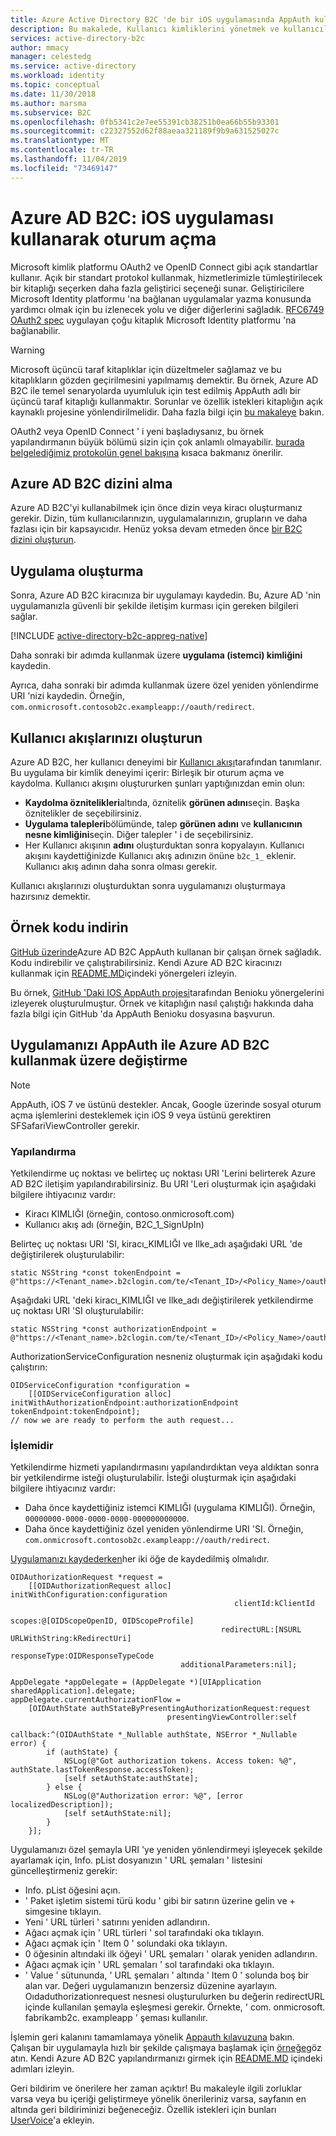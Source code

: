 ```yaml
---
title: Azure Active Directory B2C 'de bir iOS uygulamasında AppAuth kullanma | Microsoft Docs
description: Bu makalede, Kullanıcı kimliklerini yönetmek ve kullanıcıların kimliğini doğrulamak için Azure Active Directory B2C ile AppAuth kullanan bir iOS uygulamasının nasıl oluşturulacağı gösterilmektedir.
services: active-directory-b2c
author: mmacy
manager: celestedg
ms.service: active-directory
ms.workload: identity
ms.topic: conceptual
ms.date: 11/30/2018
ms.author: marsma
ms.subservice: B2C
ms.openlocfilehash: 0fb5341c2e7ee55391cb38251b0ea66b55b93301
ms.sourcegitcommit: c22327552d62f88aeaa321189f9b9a631525027c
ms.translationtype: MT
ms.contentlocale: tr-TR
ms.lasthandoff: 11/04/2019
ms.locfileid: "73469147"
---
```

# <a name="azure-ad-b2c-sign-in-using-an-ios-application"></a>Azure AD B2C: iOS uygulaması kullanarak oturum açma

Microsoft kimlik platformu OAuth2 ve OpenID Connect gibi açık standartlar kullanır. Açık bir standart protokol kullanmak, hizmetlerimizle tümleştirilecek bir kitaplığı seçerken daha fazla geliştirici seçeneği sunar. Geliştiricilere Microsoft Identity platformu 'na bağlanan uygulamalar yazma konusunda yardımcı olmak için bu izlenecek yolu ve diğer diğerlerini sağladık. [RFC6749 OAuth2 spec](https://tools.ietf.org/html/rfc6749) uygulayan çoğu kitaplık Microsoft Identity platformu 'na bağlanabilir.

> [!WARNING]
> Microsoft üçüncü taraf kitaplıklar için düzeltmeler sağlamaz ve bu kitaplıkların gözden geçirilmesini yapılmamış demektir. Bu örnek, Azure AD B2C ile temel senaryolarda uyumluluk için test edilmiş AppAuth adlı bir üçüncü taraf kitaplığı kullanmaktır. Sorunlar ve özellik istekleri kitaplığın açık kaynaklı projesine yönlendirilmelidir. Daha fazla bilgi için [bu makaleye](https://docs.microsoft.com/azure/active-directory/develop/active-directory-v2-libraries) bakın.
>
>

OAuth2 veya OpenID Connect ' i yeni başladıysanız, bu örnek yapılandırmanın büyük bölümü sizin için çok anlamlı olmayabilir. [burada belgelediğimiz protokolün genel bakışına](active-directory-b2c-reference-protocols.md) kısaca bakmanız önerilir.

## <a name="get-an-azure-ad-b2c-directory"></a>Azure AD B2C dizini alma
Azure AD B2C'yi kullanabilmek için önce dizin veya kiracı oluşturmanız gerekir. Dizin, tüm kullanıcılarınızın, uygulamalarınızın, grupların ve daha fazlası için bir kapsayıcıdır. Henüz yoksa devam etmeden önce [bir B2C dizini oluşturun](tutorial-create-tenant.md).

## <a name="create-an-application"></a>Uygulama oluşturma

Sonra, Azure AD B2C kiracınıza bir uygulamayı kaydedin. Bu, Azure AD 'nin uygulamanızla güvenli bir şekilde iletişim kurması için gereken bilgileri sağlar.

[!INCLUDE [active-directory-b2c-appreg-native](../../includes/active-directory-b2c-appreg-native.md)]

Daha sonraki bir adımda kullanmak üzere **uygulama (istemci) kimliğini** kaydedin.

Ayrıca, daha sonraki bir adımda kullanmak üzere özel yeniden yönlendirme URI 'nizi kaydedin. Örneğin, `com.onmicrosoft.contosob2c.exampleapp://oauth/redirect`.

## <a name="create-your-user-flows"></a>Kullanıcı akışlarınızı oluşturun
Azure AD B2C, her kullanıcı deneyimi bir [Kullanıcı akışı](active-directory-b2c-reference-policies.md)tarafından tanımlanır. Bu uygulama bir kimlik deneyimi içerir: Birleşik bir oturum açma ve kaydolma. Kullanıcı akışını oluştururken şunları yaptığınızdan emin olun:

* **Kaydolma öznitelikleri**altında, öznitelik **görünen adını**seçin.  Başka öznitelikler de seçebilirsiniz.
* **Uygulama talepleri**bölümünde, talep **görünen adını** ve **kullanıcının nesne kimliğini**seçin. Diğer talepler ' i de seçebilirsiniz.
* Her Kullanıcı akışının **adını** oluşturduktan sonra kopyalayın. Kullanıcı akışını kaydettiğinizde Kullanıcı akış adınızın önüne `b2c_1_` eklenir.  Kullanıcı akış adının daha sonra olması gerekir.

Kullanıcı akışlarınızı oluşturduktan sonra uygulamanızı oluşturmaya hazırsınız demektir.

## <a name="download-the-sample-code"></a>Örnek kodu indirin
[GitHub üzerinde](https://github.com/Azure-Samples/active-directory-ios-native-appauth-b2c)Azure AD B2C AppAuth kullanan bir çalışan örnek sağladık. Kodu indirebilir ve çalıştırabilirsiniz. Kendi Azure AD B2C kiracınızı kullanmak için [README.MD](https://github.com/Azure-Samples/active-directory-ios-native-appauth-b2c/blob/master/README.md)içindeki yönergeleri izleyin.

Bu örnek, [GitHub 'Daki IOS AppAuth projesi](https://github.com/openid/AppAuth-iOS)tarafından Benioku yönergelerini izleyerek oluşturulmuştur. Örnek ve kitaplığın nasıl çalıştığı hakkında daha fazla bilgi için GitHub 'da AppAuth Benioku dosyasına başvurun.

## <a name="modifying-your-app-to-use-azure-ad-b2c-with-appauth"></a>Uygulamanızı AppAuth ile Azure AD B2C kullanmak üzere değiştirme

> [!NOTE]
> AppAuth, iOS 7 ve üstünü destekler.  Ancak, Google üzerinde sosyal oturum açma işlemlerini desteklemek için iOS 9 veya üstünü gerektiren SFSafariViewController gerekir.
>

### <a name="configuration"></a>Yapılandırma

Yetkilendirme uç noktası ve belirteç uç noktası URI 'Lerini belirterek Azure AD B2C iletişim yapılandırabilirsiniz.  Bu URI 'Leri oluşturmak için aşağıdaki bilgilere ihtiyacınız vardır:
* Kiracı KIMLIĞI (örneğin, contoso.onmicrosoft.com)
* Kullanıcı akış adı (örneğin, B2C\_1\_SignUpIn)

Belirteç uç noktası URI 'SI, kiracı\_KIMLIĞI ve Ilke\_adı aşağıdaki URL 'de değiştirilerek oluşturulabilir:

```objc
static NSString *const tokenEndpoint = @"https://<Tenant_name>.b2clogin.com/te/<Tenant_ID>/<Policy_Name>/oauth2/v2.0/token";
```

Aşağıdaki URL 'deki kiracı\_KIMLIĞI ve Ilke\_adı değiştirilerek yetkilendirme uç noktası URI 'SI oluşturulabilir:

```objc
static NSString *const authorizationEndpoint = @"https://<Tenant_name>.b2clogin.com/te/<Tenant_ID>/<Policy_Name>/oauth2/v2.0/authorize";
```

AuthorizationServiceConfiguration nesneniz oluşturmak için aşağıdaki kodu çalıştırın:

```objc
OIDServiceConfiguration *configuration =
    [[OIDServiceConfiguration alloc] initWithAuthorizationEndpoint:authorizationEndpoint tokenEndpoint:tokenEndpoint];
// now we are ready to perform the auth request...
```

### <a name="authorizing"></a>İşlemidir

Yetkilendirme hizmeti yapılandırmasını yapılandırdıktan veya aldıktan sonra bir yetkilendirme isteği oluşturulabilir. İsteği oluşturmak için aşağıdaki bilgilere ihtiyacınız vardır:

* Daha önce kaydettiğiniz istemci KIMLIĞI (uygulama KIMLIĞI). Örneğin, `00000000-0000-0000-0000-000000000000`.
* Daha önce kaydettiğiniz özel yeniden yönlendirme URI 'SI. Örneğin, `com.onmicrosoft.contosob2c.exampleapp://oauth/redirect`.

[Uygulamanızı kaydederken](#create-an-application)her iki öğe de kaydedilmiş olmalıdır.

```objc
OIDAuthorizationRequest *request =
    [[OIDAuthorizationRequest alloc] initWithConfiguration:configuration
                                                  clientId:kClientId
                                                    scopes:@[OIDScopeOpenID, OIDScopeProfile]
                                               redirectURL:[NSURL URLWithString:kRedirectUri]
                                              responseType:OIDResponseTypeCode
                                      additionalParameters:nil];

AppDelegate *appDelegate = (AppDelegate *)[UIApplication sharedApplication].delegate;
appDelegate.currentAuthorizationFlow =
    [OIDAuthState authStateByPresentingAuthorizationRequest:request
                                   presentingViewController:self
                                                   callback:^(OIDAuthState *_Nullable authState, NSError *_Nullable error) {
        if (authState) {
            NSLog(@"Got authorization tokens. Access token: %@", authState.lastTokenResponse.accessToken);
            [self setAuthState:authState];
        } else {
            NSLog(@"Authorization error: %@", [error localizedDescription]);
            [self setAuthState:nil];
        }
    }];
```

Uygulamanızı özel şemayla URI 'ye yeniden yönlendirmeyi işleyecek şekilde ayarlamak için, Info. pList dosyanızın ' URL şemaları ' listesini güncelleştirmeniz gerekir:
* Info. pList öğesini açın.
* ' Paket işletim sistemi türü kodu ' gibi bir satırın üzerine gelin ve \+ simgesine tıklayın.
* Yeni ' URL türleri ' satırını yeniden adlandırın.
* Ağacı açmak için ' URL türleri ' sol tarafındaki oka tıklayın.
* Ağacı açmak için ' Item 0 ' solundaki oka tıklayın.
* 0 öğesinin altındaki ilk öğeyi ' URL şemaları ' olarak yeniden adlandırın.
* Ağacı açmak için ' URL şemaları ' sol tarafındaki oka tıklayın.
* ' Value ' sütununda, ' URL şemaları ' altında ' Item 0 ' solunda boş bir alan var.  Değeri uygulamanızın benzersiz düzenine ayarlayın.  Oıdaduthorizationrequest nesnesi oluşturulurken bu değerin redirectURL içinde kullanılan şemayla eşleşmesi gerekir.  Örnekte, ' com. onmicrosoft. fabrikamb2c. exampleapp ' şeması kullanılır.

İşlemin geri kalanını tamamlamaya yönelik [Appauth kılavuzuna](https://openid.github.io/AppAuth-iOS/) bakın. Çalışan bir uygulamayla hızlı bir şekilde çalışmaya başlamak için [örneğe](https://github.com/Azure-Samples/active-directory-ios-native-appauth-b2c)göz atın. Kendi Azure AD B2C yapılandırmanızı girmek için [README.MD](https://github.com/Azure-Samples/active-directory-ios-native-appauth-b2c/blob/master/README.md) içindeki adımları izleyin.

Geri bildirim ve önerilere her zaman açıktır! Bu makaleyle ilgili zorluklar varsa veya bu içeriği geliştirmeye yönelik önerileriniz varsa, sayfanın en altında geri bildiriminizi beğeneceğiz. Özellik istekleri için bunları [UserVoice](https://feedback.azure.com/forums/169401-azure-active-directory/category/160596-b2c)'a ekleyin.
